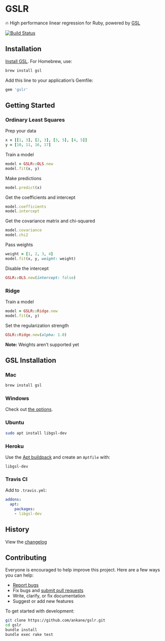 # GSLR

:fire: High performance linear regression for Ruby, powered by [GSL](https://www.gnu.org/software/gsl/)

[![Build Status](https://travis-ci.org/ankane/gslr.svg?branch=master)](https://travis-ci.org/ankane/gslr)

## Installation

[Install GSL](#gsl-installation). For Homebrew, use:

```sh
brew install gsl
```

Add this line to your application’s Gemfile:

```ruby
gem 'gslr'
```

## Getting Started

### Ordinary Least Squares

Prep your data

```ruby
x = [[1, 3], [2, 3], [3, 5], [4, 5]]
y = [10, 11, 16, 17]
```

Train a model

```ruby
model = GSLR::OLS.new
model.fit(x, y)
```

Make predictions

```ruby
model.predict(x)
```

Get the coefficients and intercept

```ruby
model.coefficients
model.intercept
```

Get the covariance matrix and chi-squared

```ruby
model.covariance
model.chi2
```

Pass weights

```ruby
weight = [1, 2, 3, 4]
model.fit(x, y, weight: weight)
```

Disable the intercept

```ruby
GSLR::OLS.new(intercept: false)
```

### Ridge

Train a model

```ruby
model = GSLR::Ridge.new
model.fit(x, y)
```

Set the regularization strength

```ruby
GSLR::Ridge.new(alpha: 1.0)
```

**Note:** Weights aren’t supported yet

## GSL Installation

### Mac

```sh
brew install gsl
```

### Windows

Check out [the options](https://www.gnu.org/software/gsl/extras/native_win_builds.html).

### Ubuntu

```sh
sudo apt install libgsl-dev
```

### Heroku

Use the [Apt buildpack](https://github.com/heroku/heroku-buildpack-apt) and create an `Aptfile` with:

```text
libgsl-dev
```

### Travis CI

Add to `.travis.yml`:

```yml
addons:
  apt:
    packages:
    - libgsl-dev
```

## History

View the [changelog](https://github.com/ankane/gslr/blob/master/CHANGELOG.md)

## Contributing

Everyone is encouraged to help improve this project. Here are a few ways you can help:

- [Report bugs](https://github.com/ankane/gslr/issues)
- Fix bugs and [submit pull requests](https://github.com/ankane/gslr/pulls)
- Write, clarify, or fix documentation
- Suggest or add new features

To get started with development:

```sh
git clone https://github.com/ankane/gslr.git
cd gslr
bundle install
bundle exec rake test
```
